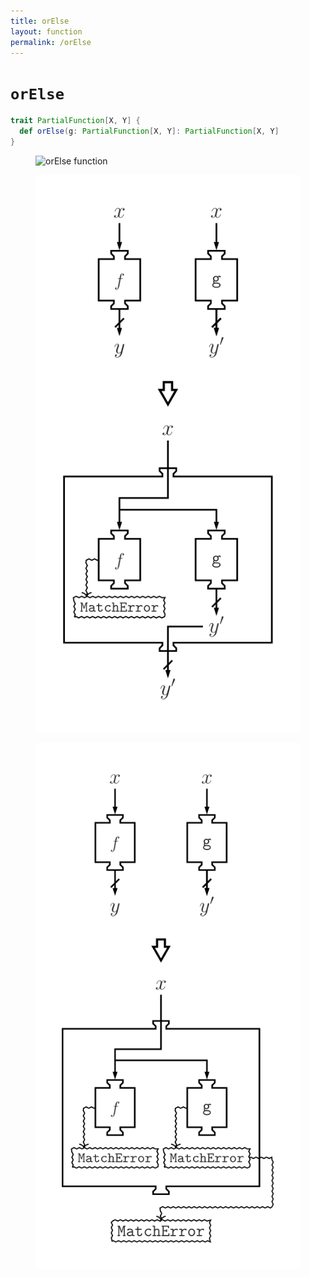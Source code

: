 ```yaml
---
title: orElse
layout: function
permalink: /orElse
---
```


# `orElse`

~~~ scala
trait PartialFunction[X, Y] {
  def orElse(g: PartialFunction[X, Y]: PartialFunction[X, Y]
}
~~~

<figure class="diagram">
  <img src="images/orElse.1.svg" alt="orElse function">
  <!-- <figcaption class="diagram-desc"><code>orElse</code> uses <code>p</code> to classify elements into two groups</figcaption> -->
</figure>

<figure class="diagram">
  <img src="images/orElse.2.svg" alt="orElse function">
  <!-- <figcaption class="diagram-desc"><code>orElse</code> uses <code>p</code> to classify elements into two groups</figcaption> -->
</figure>

<figure class="diagram">
  <img src="images/orElse.3.svg" alt="orElse function">
  <!-- <figcaption class="diagram-desc"><code>orElse</code> uses <code>p</code> to classify elements into two groups</figcaption> -->
</figure>
